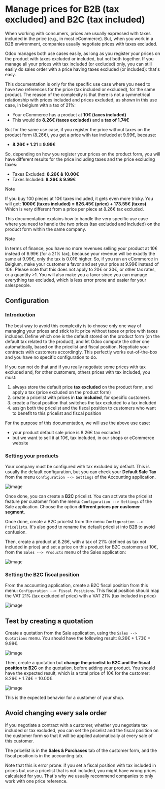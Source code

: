 # Manage prices for B2B (tax excluded) and B2C (tax included)

When working with consumers, prices are usually expressed with taxes
included in the price (e.g., in most eCommerce). But, when you work in a
B2B environment, companies usually negotiate prices with taxes excluded.

Odoo manages both use cases easily, as long as you register your prices
on the product with taxes excluded or included, but not both together.
If you manage all your prices with tax included (or excluded) only, you
can still easily do sales order with a price having taxes excluded (or
included): that's easy.

This documentation is only for the specific use case where you need to
have two references for the price (tax included or excluded), for the
same product. The reason of the complexity is that there is not a
symmetrical relationship with prices included and prices excluded, as
shown in this use case, in belgium with a tax of 21%:

  - Your eCommerce has a product at **10€ (taxes included)**
  - This would do **8.26€ (taxes excluded)** and a **tax of 1.74€**

But for the same use case, if you register the price without taxes on
the product form (8.26€), you get a price with tax included at 9.99€,
because:

  - **8.26€ \* 1.21 = 9.99€**

So, depending on how you register your prices on the product form, you
will have different results for the price including taxes and the price
excluding taxes:

  - Taxes Excluded: **8.26€ & 10.00€**
  - Taxes Included: **8.26€ & 9.99€**

<div class="note">

<div class="title">

Note

</div>

If you buy 100 pieces at 10€ taxes included, it gets even more tricky.
You will get: **1000€ (taxes included) = 826.45€ (price) + 173.55€
(taxes)** Which is very different from a price per piece at 8.26€ tax
excluded.

</div>

This documentation explains how to handle the very specific use case
where you need to handle the two prices (tax excluded and included) on
the product form within the same company.

<div class="note">

<div class="title">

Note

</div>

In terms of finance, you have no more revenues selling your product at
10€ instead of 9.99€ (for a 21% tax), because your revenue will be
exactly the same at 9.99€, only the tax is 0.01€ higher. So, if you run
an eCommerce in Belgium, make your customer a favor and set your price
at 9.99€ instead of 10€. Please note that this does not apply to 20€ or
30€, or other tax rates, or a quantity \>1. You will also make you a
favor since you can manage everything tax excluded, which is less error
prone and easier for your salespeople.

</div>

## Configuration

### Introduction

The best way to avoid this complexity is to choose only one way of
managing your prices and stick to it: price without taxes or price with
taxes included. Define which one is the default stored on the product
form (on the default tax related to the product), and let Odoo compute
the other one automatically, based on the pricelist and fiscal position.
Negotiate your contracts with customers accordingly. This perfectly
works out-of-the-box and you have no specific configuration to do.

If you can not do that and if you really negotiate some prices with tax
excluded and, for other customers, others prices with tax included, you
must:

1.  always store the default price **tax excluded** on the product form,
    and apply a tax (price excluded on the product form)
2.  create a pricelist with prices in **tax included**, for specific
    customers
3.  create a fiscal position that switches the tax excluded to a tax
    included
4.  assign both the pricelist and the fiscal position to customers who
    want to benefit to this pricelist and fiscal position

For the purpose of this documentation, we will use the above use case:

  - your product default sale price is 8.26€ tax excluded
  - but we want to sell it at 10€, tax included, in our shops or
    eCommerce website

### Setting your products

Your company must be configured with tax excluded by default. This is
usually the default configuration, but you can check your **Default Sale
Tax** from the menu `Configuration --> Settings` of the Accounting
application.

![image](B2B_B2C/price_B2C_B2B01.png)

Once done, you can create a **B2C** pricelist. You can activate the
pricelist feature per customer from the menu: `Configuration -->
Settings` of the Sale application. Choose the option **different prices
per customer segment**.

Once done, create a B2C pricelist from the menu `Configuration -->
Pricelists`. It's also good to rename the default pricelist into B2B to
avoid confusion.

Then, create a product at 8.26€, with a tax of 21% (defined as tax not
included in price) and set a price on this product for B2C customers at
10€, from the `Sales --> Products` menu of the Sales application:

![image](B2B_B2C/price_B2C_B2B02.png)

### Setting the B2C fiscal position

From the accounting application, create a B2C fiscal position from this
menu: `Configuration --> Fiscal Positions`. This fiscal position should
map the VAT 21% (tax excluded of price) with a VAT 21% (tax included in
price)

![image](B2B_B2C/price_B2C_B2B03.png)

## Test by creating a quotation

Create a quotation from the Sale application, using the `Sales -->
Quotations` menu. You should have the following result: 8.26€ + 1.73€ =
9.99€.

![image](B2B_B2C/price_B2C_B2B04.png)

Then, create a quotation but **change the pricelist to B2C and the
fiscal position to B2C** on the quotation, before adding your product.
You should have the expected result, which is a total price of 10€ for
the customer: 8.26€ + 1.74€ = 10.00€.

![image](B2B_B2C/price_B2C_B2B05.png)

This is the expected behavior for a customer of your shop.

## Avoid changing every sale order

If you negotiate a contract with a customer, whether you negotiate tax
included or tax excluded, you can set the pricelist and the fiscal
position on the customer form so that it will be applied automatically
at every sale of this customer.

The pricelist is in the **Sales & Purchases** tab of the customer form,
and the fiscal position is in the accounting tab.

Note that this is error prone: if you set a fiscal position with tax
included in prices but use a pricelist that is not included, you might
have wrong prices calculated for you. That's why we usually recommend
companies to only work with one price reference.
